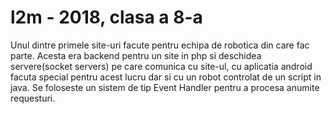 # l2m - 2018, clasa a 8-a
Unul dintre primele site-uri facute pentru echipa de robotica din care fac parte.
Acesta era backend pentru un site in php si deschidea servere(socket servers) pe care comunica cu site-ul, cu aplicatia android facuta special pentru acest lucru dar si cu un robot controlat de un script in java.
Se foloseste un sistem de tip Event Handler pentru a procesa anumite requesturi.
